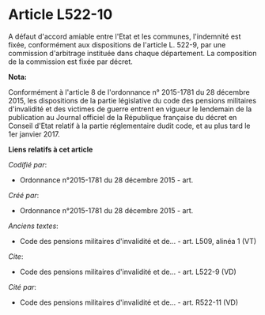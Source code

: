 # Article L522-10

A défaut d'accord amiable entre l'Etat et les communes, l'indemnité est fixée, conformément aux dispositions de l'article L.
522-9, par une commission d'arbitrage instituée dans chaque département. La composition de la commission est fixée par
décret.

**Nota:**

Conformément à l'article 8 de l'ordonnance n° 2015-1781 du 28 décembre 2015, les dispositions de la partie législative du
code des pensions militaires d'invalidité et des victimes de guerre entrent en vigueur le lendemain de la publication au
Journal officiel de la République française du décret en Conseil d'Etat relatif à la partie réglementaire dudit code, et au
plus tard le 1er janvier 2017.

**Liens relatifs à cet article**

_Codifié par_:

  - Ordonnance n°2015-1781 du 28 décembre 2015 - art.

_Créé par_:

  - Ordonnance n°2015-1781 du 28 décembre 2015 - art.

_Anciens textes_:

  - Code des pensions militaires d'invalidité et de... - art. L509, alinéa 1  (VT)

_Cite_:

  - Code des pensions militaires d'invalidité et de... - art. L522-9 (VD)

_Cité par_:

  - Code des pensions militaires d'invalidité et de... - art. R522-11 (VD)
